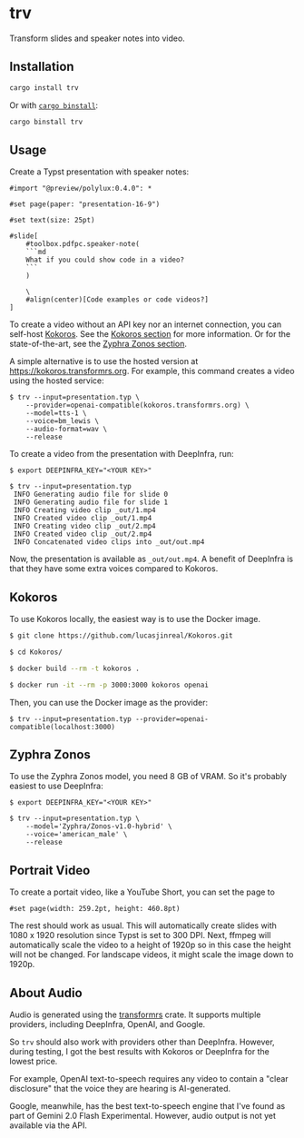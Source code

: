 # trv

Transform slides and speaker notes into video.

## Installation

```sh
cargo install trv
```

Or with [`cargo binstall`](https://github.com/cargo-bins/cargo-binstall):

```sh
cargo binstall trv
```

## Usage

Create a Typst presentation with speaker notes:

```typ
#import "@preview/polylux:0.4.0": *

#set page(paper: "presentation-16-9")

#set text(size: 25pt)

#slide[
    #toolbox.pdfpc.speaker-note(
    ```md
    What if you could show code in a video?
    ```
    )

    \
    #align(center)[Code examples or code videos?]
]
```

To create a video without an API key nor an internet connection, you can self-host [Kokoros](https://github.com/lucasjinreal/Kokoros).
See the [Kokoros section](#kokoros) for more information.
Or for the state-of-the-art, see the [Zyphra Zonos section](#zyphra-zonos).

A simple alternative is to use the hosted version at <https://kokoros.transformrs.org>.
For example, this command creates a video using the hosted service:

```raw
$ trv --input=presentation.typ \
    --provider=openai-compatible(kokoros.transformrs.org) \
    --model=tts-1 \
    --voice=bm_lewis \
    --audio-format=wav \
    --release
```

To create a video from the presentation with DeepInfra, run:

```raw
$ export DEEPINFRA_KEY="<YOUR KEY>"

$ trv --input=presentation.typ
 INFO Generating audio file for slide 0
 INFO Generating audio file for slide 1
 INFO Creating video clip _out/1.mp4
 INFO Created video clip _out/1.mp4
 INFO Creating video clip _out/2.mp4
 INFO Created video clip _out/2.mp4
 INFO Concatenated video clips into _out/out.mp4
```

Now, the presentation is available as `_out/out.mp4`.
A benefit of DeepInfra is that they have some extra voices compared to Kokoros.

## Kokoros

To use Kokoros locally, the easiest way is to use the Docker image.

```sh
$ git clone https://github.com/lucasjinreal/Kokoros.git

$ cd Kokoros/

$ docker build --rm -t kokoros .

$ docker run -it --rm -p 3000:3000 kokoros openai
```

Then, you can use the Docker image as the provider:

```raw
$ trv --input=presentation.typ --provider=openai-compatible(localhost:3000)
```

## Zyphra Zonos

To use the Zyphra Zonos model, you need 8 GB of VRAM.
So it's probably easiest to use DeepInfra:

```raw
$ export DEEPINFRA_KEY="<YOUR KEY>"

$ trv --input=presentation.typ \
    --model='Zyphra/Zonos-v1.0-hybrid' \
    --voice='american_male' \
    --release
```

## Portrait Video

To create a portait video, like a YouTube Short, you can set the page to

```typst
#set page(width: 259.2pt, height: 460.8pt)
```

The rest should work as usual.
This will automatically create slides with 1080 x 1920 resolution since Typst is set to 300 DPI.
Next, ffmpeg will automatically scale the video to a height of 1920p so in this case the height will not be changed.
For landscape videos, it might scale the image down to 1920p.

## About Audio

Audio is generated using the [transformrs](https://github.com/transformrs/transformrs) crate.
It supports multiple providers, including DeepInfra, OpenAI, and Google.

So `trv` should also work with providers other than DeepInfra.
However, during testing, I got the best results with Kokoros or DeepInfra for the lowest price.

For example, OpenAI text-to-speech requires any video to contain a "clear disclosure" that the voice they are hearing is AI-generated.

Google, meanwhile, has the best text-to-speech engine that I've found as part of Gemini 2.0 Flash Experimental.
However, audio output is not yet available via the API.
